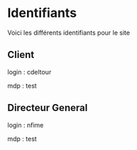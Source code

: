 # Identifiants
Voici les différents identifiants pour le site

## Client
login : cdeltour

mdp : test

## Directeur General
login : nfime

mdp : test
